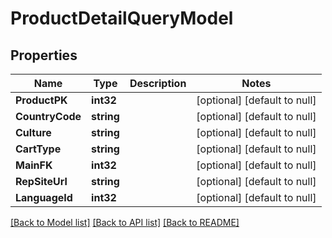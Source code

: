 # ProductDetailQueryModel

## Properties
Name | Type | Description | Notes
------------ | ------------- | ------------- | -------------
**ProductPK** | **int32** |  | [optional] [default to null]
**CountryCode** | **string** |  | [optional] [default to null]
**Culture** | **string** |  | [optional] [default to null]
**CartType** | **string** |  | [optional] [default to null]
**MainFK** | **int32** |  | [optional] [default to null]
**RepSiteUrl** | **string** |  | [optional] [default to null]
**LanguageId** | **int32** |  | [optional] [default to null]

[[Back to Model list]](../README.md#documentation-for-models) [[Back to API list]](../README.md#documentation-for-api-endpoints) [[Back to README]](../README.md)


